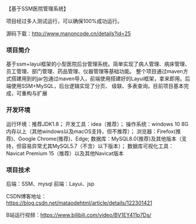 【基于SSM医院管理系统】

项目经过多人测试运行，可以确保100%成功运行。


源码下载：http://www.manoncode.cn/details?id=25


### 项目简介
基于ssm+layui框架的小型医院后台管理系统。简单实现了病人管理、病床管理、员工管理、部门管理、药品管理、仪器管理等基础功能。
整个项目通过maven方式搭建用到的jar包通过maven导入，前端使用搭建好的Layui框架，拿来即用。后端使用SSM+MySQL，后台逻辑实现了分页、
级联、多表查询。目前项目基本完成，可重构与扩展

### 开发环境
运行环境：推荐JDK1.8；
开发工具：idea（推荐）；
操作系统：windows 10 8G内存以上（其他windows以及macOS支持，但不推荐）；
浏览器：Firefox(推荐)、Google Chrome(推荐)、Edge;
数据库：MySQL8.0(推荐)及其他版本（支持，但容易异常尤其MySQL5.7（不含）以下版本）；
数据库可视化工具：Navicat Premium 15（推荐）以及其他Navicat版本

### 项目技术
后端：SSM、mysql
前端：Layui、jsp

CSDN博客地址：https://blog.csdn.net/mataodehtml/article/details/122301421

B站运行视频：https://www.bilibili.com/video/BV1EY411p7Ds/


